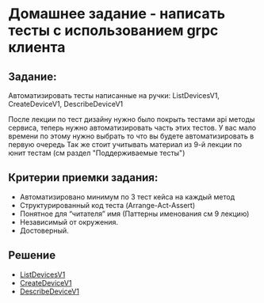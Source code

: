 # Домашнее задание - написать тесты c использованием grpc клиента

## Задание:

Автоматизировать тесты написанные на ручки: ListDevicesV1, CreateDeviceV1, DescribeDeviceV1

После лекции по тест дизайну нужно было покрыть тестами api методы сервиса, теперь нужно автоматизировать часть этих тестов.
У вас мало времени по этому нужно выбрать то что вы будете автоматизировать в первую очередь
Так же стоит учитывать материал из 9-й лекции по юнит тестам (см раздел "Поддерживаемые тесты")

## Критерии приемки задания:

- Автоматизировано минимум по 3 тест кейса на каждый метод
- Структурированный код теста (Arrange-Act-Assert)
- Понятное для “читателя” имя (Паттерны именования см 9 лекцию)
- Независимый от окружения.
- Достоверный.


## Решение
* [ListDevicesV1](list_devices_test.go)
* [CreateDeviceV1](create_devices_test.go)
* [DescribeDeviceV1](describe_device_test.go)
